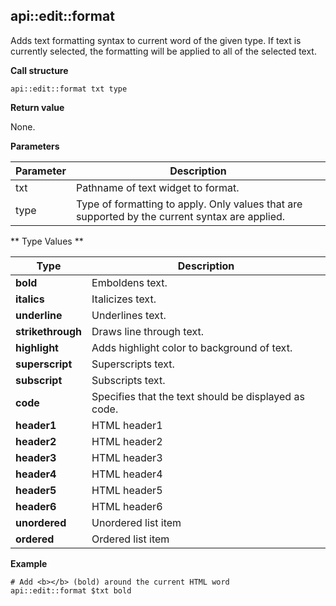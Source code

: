 ## api::edit::format

Adds text formatting syntax to current word of the given type.  If text is currently selected, the formatting will be applied to all of the selected text.

**Call structure**

`api::edit::format txt type`

**Return value**

None.

**Parameters**

| Parameter | Description |
| - | - |
| txt | Pathname of text widget to format. |
| type | Type of formatting to apply. Only values that are supported by the current syntax are applied. |

** Type Values **

| Type | Description |
| - | - |
| **bold** | Emboldens text. |
| **italics** | Italicizes text. |
| **underline** | Underlines text. |
| **strikethrough** | Draws line through text. |
| **highlight** | Adds highlight color to background of text. |
| **superscript** | Superscripts text. |
| **subscript** | Subscripts text. |
| **code** | Specifies that the text should be displayed as code. |
| **header1** | HTML header1 |
| **header2** | HTML header2 |
| **header3** | HTML header3 |
| **header4** | HTML header4 |
| **header5** | HTML header5 |
| **header6** | HTML header6 |
| **unordered** | Unordered list item |
| **ordered** | Ordered list item |

**Example**

	# Add <b></b> (bold) around the current HTML word
	api::edit::format $txt bold
